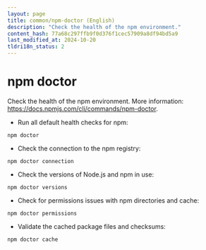 ```yaml
---
layout: page
title: common/npm-doctor (English)
description: "Check the health of the npm environment."
content_hash: 77a68c297ffb9f0d376f1cec57909a8df94bd5a9
last_modified_at: 2024-10-20
tldri18n_status: 2
---
```

# npm doctor

Check the health of the npm environment.
More information: <https://docs.npmjs.com/cli/commands/npm-doctor>.

- Run all default health checks for npm:

`npm doctor`

- Check the connection to the npm registry:

`npm doctor connection`

- Check the versions of Node.js and npm in use:

`npm doctor versions`

- Check for permissions issues with npm directories and cache:

`npm doctor permissions`

- Validate the cached package files and checksums:

`npm doctor cache`
